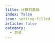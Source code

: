 ```yaml
---
title: 计算机基础
index: false
icon: setting-filled
article: false
category:
  - 目录
---
```




<Catalog />